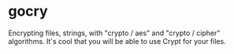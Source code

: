 # gocry

Encrypting files, strings, with "crypto / aes" and "crypto / cipher" algorithms.
It's cool that you will be able to use Crypt for your files.


